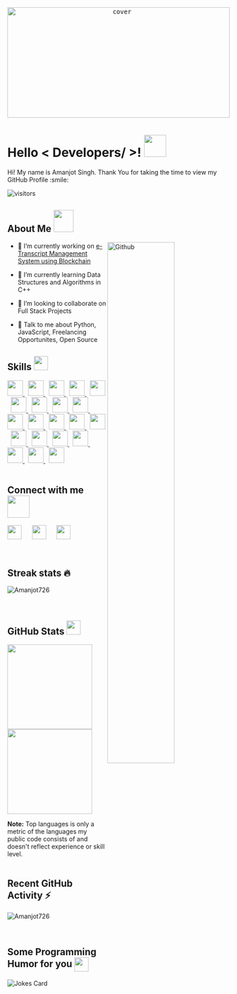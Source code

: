 <div align="center">
<kbd width="100%"><img width="100%" height = "250px" src="https://cdn.pixabay.com/photo/2018/01/14/23/12/nature-3082832_1280.jpg" alt="cover" /></kbd>
</div>

<h1> Hello < Developers/ >! <img  width="50px" height="50px" src="https://raw.githubusercontent.com/MartinHeinz/MartinHeinz/master/wave.gif"> </h1>
<div size='20px'> Hi! My name is Amanjot Singh. Thank You for taking the time to view my GitHub Profile :smile: 
</div>
<p align='center'>

![visitors](https://visitor-badge.glitch.me/badge?page_id=Amanjot726.Amanjot726)

</p>


<h2> About Me <img src = "https://drive.google.com/uc?id=1VE87r9Ami-8q5TKRnjHDcL_RQqlwXkUc" width = '45px' height='50px'></h2>

<img width="55%" align="right" alt="Github" src="https://raw.githubusercontent.com/onimur/.github/master/.resources/git-header.svg" />


- 🔭 I’m currently working on [e-Transcript Management System using Blockchain](https://github.com/Amanjot726/E-Transcript_Management_System_using_Blockchain)

- 🌱 I’m currently learning Data Structures and Algorithms in C++ 

- 👯 I’m looking to collaborate on Full Stack Projects 

- 💬 Talk to me about Python, JavaScript, Freelancing Opportunites, Open Source 

<h2> Skills <img src = "https://media2.giphy.com/media/QssGEmpkyEOhBCb7e1/giphy.gif?cid=ecf05e47a0n3gi1bfqntqmob8g9aid1oyj2wr3ds3mg700bl&rid=giphy.gif" width = '32px' height='32px'> </h2>
<a href= https://github.com/Amanjot726?tab=repositories&q=&type=&language=python&sort= > <img width ='35px' src ='https://raw.githubusercontent.com/rahulbanerjee26/githubAboutMeGenerator/main/icons/python.svg'> </a>&nbsp;
<a href= https://github.com/Amanjot726?tab=repositories&q=&type=&language=django&sort= > <img width ='35px' src ='https://raw.githubusercontent.com/rahulbanerjee26/githubAboutMeGenerator/main/icons/django.svg'> </a>&nbsp;
<a href= https://github.com/Amanjot726?tab=repositories&q=&type=&language=flask&sort= > <img width ='35px' src ='https://raw.githubusercontent.com/rahulbanerjee26/githubAboutMeGenerator/main/icons/flask.svg'> </a>&nbsp;
<a href= https://github.com/Amanjot726?tab=repositories&q=&type=&language=c&sort= > <img width ='35px' src ='https://raw.githubusercontent.com/rahulbanerjee26/githubAboutMeGenerator/main/icons/c.svg'> </a>&nbsp;
<a href= https://github.com/Amanjot726?tab=repositories&q=&type=&language=cpp&sort= > <img width ='35px' src ='https://raw.githubusercontent.com/rahulbanerjee26/githubAboutMeGenerator/main/icons/cpp.svg'> </a>&nbsp;
<a href= https://github.com/Amanjot726?tab=repositories&q=&type=&language=flutter&sort= > <img width ='35px' src ='https://raw.githubusercontent.com/rahulbanerjee26/githubAboutMeGenerator/main/icons/flutter.svg'> </a>&nbsp;
<a href= https://github.com/Amanjot726?tab=repositories&q=&type=&language=dart&sort= > <img width ='35px' src ='https://raw.githubusercontent.com/rahulbanerjee26/githubAboutMeGenerator/main/icons/dart.svg'> </a>&nbsp;
<a href= https://github.com/Amanjot726?tab=repositories&q=&type=&language=html&sort= > <img width ='35px' src ='https://raw.githubusercontent.com/rahulbanerjee26/githubAboutMeGenerator/main/icons/html.svg'> </a>&nbsp;
<a href= https://github.com/Amanjot726?tab=repositories&q=&type=&language=css&sort= > <img width ='35px' src ='https://raw.githubusercontent.com/rahulbanerjee26/githubAboutMeGenerator/main/icons/css.svg'> </a>&nbsp;
<a href= https://github.com/Amanjot726?tab=repositories&q=&type=&language=sass&sort= > <img width ='35px' src ='https://raw.githubusercontent.com/rahulbanerjee26/githubAboutMeGenerator/main/icons/sass.svg'> </a>&nbsp;
<a href= https://github.com/Amanjot726?tab=repositories&q=&type=&language=bootstrap&sort= > <img width ='35px' src ='https://raw.githubusercontent.com/rahulbanerjee26/githubAboutMeGenerator/main/icons/bootstrap.svg'> </a>&nbsp;
<a href= https://github.com/Amanjot726?tab=repositories&q=&type=&language=javascript&sort= > <img width ='35px' src ='https://raw.githubusercontent.com/rahulbanerjee26/githubAboutMeGenerator/main/icons/javascript.svg'> </a>&nbsp;
<a href= https://github.com/Amanjot726?tab=repositories&q=&type=&language=firebase&sort= > <img width ='35px' src ='https://raw.githubusercontent.com/rahulbanerjee26/githubAboutMeGenerator/main/icons/firebase.svg'> </a>&nbsp;
<a href= https://github.com/Amanjot726?tab=repositories&q=&type=&language=figma&sort= > <img width ='35px' src ='https://raw.githubusercontent.com/rahulbanerjee26/githubAboutMeGenerator/main/icons/figma.svg'> </a>&nbsp;
<a href= https://github.com/Amanjot726?tab=repositories&q=&type=&language=photoshop&sort= > <img width ='35px' src ='https://raw.githubusercontent.com/rahulbanerjee26/githubAboutMeGenerator/main/icons/photoshop.svg'> </a>&nbsp;
<a href= https://github.com/Amanjot726?tab=repositories&q=&type=&language=pytorch&sort= > <img width ='35px' src ='https://raw.githubusercontent.com/rahulbanerjee26/githubAboutMeGenerator/main/icons/pytorch.svg'> </a>&nbsp;
<a href= https://github.com/Amanjot726?tab=repositories&q=&type=&language=git&sort= > <img width ='35px' src ='https://raw.githubusercontent.com/rahulbanerjee26/githubAboutMeGenerator/main/icons/git.svg'> </a>&nbsp;
<a href= https://github.com/Amanjot726?tab=repositories&q=&type=&language=github&sort= > <img width ='35px' src ='https://raw.githubusercontent.com/rahulbanerjee26/githubAboutMeGenerator/main/icons/github.svg'> </a>&nbsp;
<a href= https://github.com/Amanjot726?tab=repositories&q=&type=&language=selenium&sort= > <img width ='35px' src ='https://raw.githubusercontent.com/rahulbanerjee26/githubAboutMeGenerator/main/icons/selenium.svg'> </a>&nbsp;
<a href= https://github.com/Amanjot726?tab=repositories&q=&type=&language=mysql&sort= > <img width ='35px' src ='https://raw.githubusercontent.com/rahulbanerjee26/githubAboutMeGenerator/main/icons/mysql.svg'> </a>&nbsp;
<a href= https://github.com/Amanjot726?tab=repositories&q=&type=&language=sqlite&sort= > <img width ='35px' src ='https://raw.githubusercontent.com/rahulbanerjee26/githubAboutMeGenerator/main/icons/sqlite.svg'> </a>
<br><br>

<h2> Connect with me <img src='https://raw.githubusercontent.com/ShahriarShafin/ShahriarShafin/main/Assets/handshake.gif' width='50px' height='50px'> </h2>
<a href = 'https://www.linkedin.com/in/amanjot-singh726'> <img width = '32px' align= 'center' src="https://raw.githubusercontent.com/rahulbanerjee26/githubAboutMeGenerator/main/icons/linked-in-alt.svg"/></a>&nbsp;&nbsp;&nbsp;&nbsp;&nbsp;   
<a href = 'https://www.twitter.com/Amanjot78580507'> <img width = '32px' align= 'center' src="https://raw.githubusercontent.com/rahulbanerjee26/githubAboutMeGenerator/main/icons/twitter.svg"/></a>&nbsp;&nbsp;&nbsp;&nbsp;&nbsp;
<a href = 'https://www.github.com/Amanjot726'> <img width = '32px' align= 'center' src="https://raw.githubusercontent.com/rahulbanerjee26/githubAboutMeGenerator/main/icons/github.svg"/></a>
<br><br>


<!-- <h2> Stuff I worked on last week  <img src = "https://media1.giphy.com/media/JZ40cnfnN11KycrvMF/giphy.gif?cid=ecf05e47a0n3gi1bfqntqmob8g9aid1oyj2wr3ds3mg700bl&rid=giphy.gif" width='60px' height='60px'> </h2>
<a href="https://github.com/anuraghazra/github-readme-stats">
<img align="center" src="https://github-readme-stats.vercel.app/api/wakatime?username=@&compact=True"/>
</a> -->
<br>
  

<h2> Streak stats 🔥 </h2>
<p><img align="center" src="https://github-readme-streak-stats.herokuapp.com/?user=Amanjot726&theme=gotham&border=30363d" alt="Amanjot726" /></p>
<br>
  
  
<h2> GitHub Stats <img src='https://media1.giphy.com/media/du3J3cXyzhj75IOgvA/giphy.gif?cid=ecf05e47x2g034i9pzwtzzsd3xgg2w9nr94t4tflbbgo3008&rid=giphy.gif' width='32px' height='32px'> </h2>

<!-- <a href="https://github.com/anuraghazra/github-readme-stats"> -->
<a><img src="https://github-readme-stats.vercel.app/api/?username=Amanjot726&count_private=true&show_icons=true&theme=gotham&border_color=30363d" height="192px"/></a> <a><img src="https://github-readme-stats.vercel.app/api/top-langs/?username=Amanjot726&langs_count=8&theme=gotham&layout=compact" height="192px"/></a>
<!-- <a href="https://github.com/anuraghazra/convoychat"> -->
  
<b>Note:</b> Top languages is only a metric of the languages my public code consists of and doesn't reflect experience or skill level.
<br><br>
  
  
  
<h2> Recent GitHub Activity ⚡ </h2>
<p><img align="center" src="https://activity-graph.herokuapp.com/graph?username=Amanjot726&theme=gotham&border=30363d&radius=3" alt="Amanjot726" /></p>
<br>
  

<h2> Some Programming Humor for you <img align ='center' src='https://media2.giphy.com/media/UQDSBzfyiBKvgFcSTw/giphy.gif?cid=ecf05e47p3cd513axbek3f56ti3jzizq8hincw20jauyyfyw&rid=giphy.gif' width = '32px' height='32px'></h2>

![Jokes Card](https://readme-jokes.vercel.app/api?theme=default)
